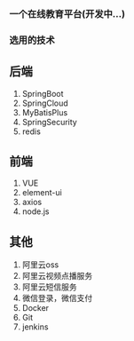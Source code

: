 ### 一个在线教育平台(开发中...)

### 选用的技术

## 后端
1. SpringBoot
2. SpringCloud
3. MyBatisPlus
4. SpringSecurity
5. redis

## 前端
1. VUE
2. element-ui
3. axios
4. node.js

## 其他
1. 阿里云oss
2. 阿里云视频点播服务
3. 阿里云短信服务
4. 微信登录，微信支付
5. Docker
6. Git
7. jenkins
